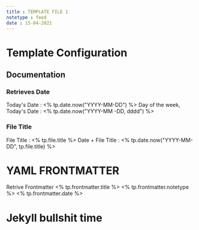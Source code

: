 ```yaml
---
title : TEMPLATE FILE 1
notetype : feed
date : 15-04-2021
---
```


# Template Configuration

## Documentation 
### Retrieves Date
Today's Date :  <% tp.date.now("YYYY-MM-DD") %>
Day of the week, Today's Date : <% tp.date.now("YYYY-MM
-DD, dddd") %>

### File Title
File Title : <% tp.file.title %>
Date + File Title : <% tp.date.now("YYYY-MM-DD", tp.file.title) %>


# YAML FRONTMATTER

Retrive Frontmatter 
<% tp.frontmatter.title %>
<% tp.frontmatter.notetype %>
<% tp.frontmatter.date %>

# Jekyll bullshit time
